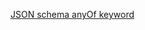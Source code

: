 [JSON schema anyOf keyword](https://tools.ietf.org/html/draft-wright-json-schema-validation-00#section-5.23)
